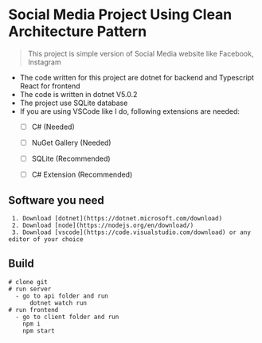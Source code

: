 # Social Media Project Using Clean Architecture Pattern

> This project is simple version of Social Media website like Facebook, Instagram

 
 - The code written for this project are dotnet  for backend and Typescript React for frontend
 - The code is written in dotnet V5.0.2 
 - The project use SQLite database
 - If you are using VSCode like I do, following extensions are needed:
   - [ ] C# (Needed)
   - [ ] NuGet Gallery (Needed)
   - [ ] SQLite (Recommended)
   - [ ] C# Extension (Recommended)
 
 
 ## Software you need
	 1. Download [dotnet](https://dotnet.microsoft.com/download)
	 2. Download [node](https://nodejs.org/en/download/)
	 3. Download [vscode](https://code.visualstudio.com/download) or any editor of your choice

## Build

    # clone git
    # run server
      - go to api folder and run
	      dotnet watch run
    # run frontend
      - go to client folder and run
        npm i
        npm start 

